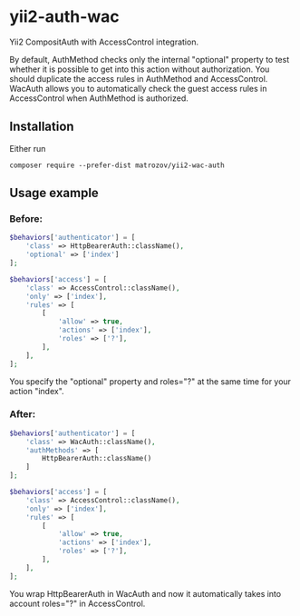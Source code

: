 # yii2-auth-wac
Yii2 CompositAuth with AccessControl integration.

By default, AuthMethod checks only the internal "optional" property to test whether it is possible to get into this
action without authorization. You should duplicate the access rules in AuthMethod and AccessControl. WacAuth allows
you to automatically check the guest access rules in AccessControl when AuthMethod is authorized.

## Installation

Either run

`composer require --prefer-dist matrozov/yii2-wac-auth`

## Usage example

### Before:
```php
$behaviors['authenticator'] = [
    'class' => HttpBearerAuth::className(),
    'optional' => ['index']
];

$behaviors['access'] = [
    'class' => AccessControl::className(),
    'only' => ['index'],
    'rules' => [
        [
            'allow' => true,
            'actions' => ['index'],
            'roles' => ['?'],
        ],
    ],
];
```

You specify the "optional" property and roles="?" at the same time for your action "index".

### After:
```php
$behaviors['authenticator'] = [
    'class' => WacAuth::className(),
    'authMethods' => [
        HttpBearerAuth::className()
    ]
];

$behaviors['access'] = [
    'class' => AccessControl::className(),
    'only' => ['index'],
    'rules' => [
        [
            'allow' => true,
            'actions' => ['index'],
            'roles' => ['?'],
        ],
    ],
];
```

You wrap HttpBearerAuth in WacAuth and now it automatically takes into account roles="?" in AccessControl.